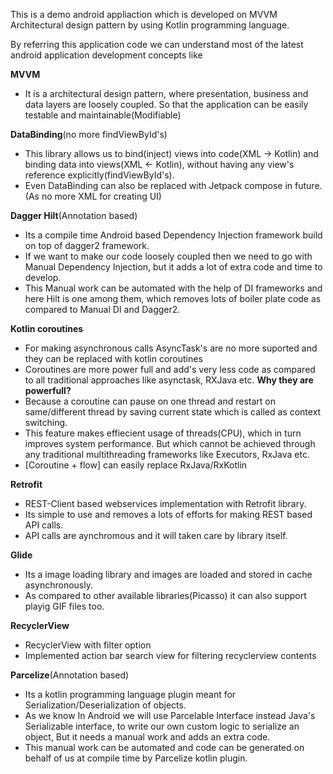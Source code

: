 This is a demo android appliaction which is developed on MVVM Architectural design pattern by using Kotlin programming language.

By referring this application code we can understand most of the latest android application development concepts like

**MVVM**
 - It is a architectural design pattern, where presentation, business and data layers are loosely coupled.
   So that the application can be easily testable and maintainable(Modifiable)
 
**DataBinding**(no more findViewById's)
 - This library allows us to bind(inject) views into code(XML -> Kotlin) and binding data into views(XML <- Kotlin),
   without having any view's reference explicitly(findViewById's).
 - Even DataBinding can also be replaced with Jetpack compose in future.(As no more XML for creating UI)

**Dagger Hilt**(Annotation based)
 - Its a compile time Android based Dependency Injection framework build on top of dagger2 framework.
 - If we want to make our code loosely coupled then we need to go with Manual Dependency Injection,
   but it adds a lot of extra code and time to develop. 
 - This Manual work can be automated with the help of DI frameworks and here Hilt is one among them, 
   which removes lots of boiler plate code as compared to Manual DI and Dagger2.

**Kotlin coroutines**
- For making asynchronous calls AsyncTask's are no more suported and they can be replaced with
  kotlin coroutines
- Coroutines are more power full and add's very less code as compared to all
  traditional approaches like asynctask, RXJava etc.
  **Why they are powerfull?**
- Because a coroutine can pause on one thread and restart on same/different
  thread by saving current state which is called as context switching.
- This feature makes effiecient usage of threads(CPU), which in turn improves system performance. 
  But which cannot be achieved through any traditional multithreading frameworks like Executors, RxJava etc.
- [Coroutine + flow] can easily replace RxJava/RxKotlin

**Retrofit**
- REST-Client based webservices implementation with Retrofit library.
- Its simple to use and removes a lots of efforts for making REST based API calls.
- API calls are aynchromous and it will taken care by library itself.

**Glide**
 - Its a image loading library and images are loaded and stored in cache asynchronously.
 - As compared to other available libraries(Picasso) it can also support playig GIF files too.

**RecyclerView**
 - RecyclerView with filter option
 - Implemented action bar search view for filtering recyclerview contents

**Parcelize**(Annotation based)
 - Its a kotlin programming language plugin meant for Serialization/Deserialization of objects.
 - As we know In Android we will use Parcelable Interface instead Java's Serializable interface,
   to write our own custom logic to serialize an object, But it needs a manual work and adds an extra code.
 - This manual work can be automated and code can be generated on behalf of us at compile time by Parcelize kotlin plugin.
   

